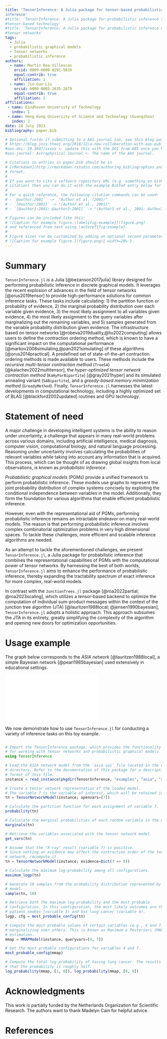 ```yaml
---
title: 'TensorInference: A Julia package for tensor-based probabilistic
inference'
#title: 'TensorInference: A Julia package for probabilistic inference through
#tensor-based technology'
#title: 'TensorInference: A Julia package for probabilistic inference using
#tensor networks'
tags:
  - Julia
  - probabilistic graphical models
  - tensor networks
  - probabilistic inference
authors:
  - name: Martin Roa-Villescas
    orcid: 0009-0009-0291-503X
    equal-contrib: true
    affiliation: 1
  - name: Jin-Guo Liu
    orcid: 0000-0003-1635-2679
    equal-contrib: true
    affiliation: 2
affiliations:
 - name: Eindhoven University of Technology
   index: 1
 - name: Hong Kong University of Science and Technology (Guangzhou)
   index: 2
date: 18 July 2023
bibliography: paper.bib

# Optional fields if submitting to a AAS journal too, see this blog post:
# https://blog.joss.theoj.org/2018/12/a-new-collaboration-with-aas-publishing
#aas-doi: 10.3847/xxxxx <- update this with the DOI from AAS once you know it.
#aas-journal: Astrophysical Journal <- The name of the AAS journal.

# Citations to entries in paper.bib should be in
# [rMarkdown](http://rmarkdown.rstudio.com/authoring_bibliographies_and_citations.html)
# format.
# 
# If you want to cite a software repository URL (e.g. something on GitHub without a preferred
# citation) then you can do it with the example BibTeX entry below for @fidgit.
# 
# For a quick reference, the following citation commands can be used:
# - `@author:2001`  ->  "Author et al. (2001)"
# - `[@author:2001]` -> "(Author et al., 2001)"
# - `[@author1:2001; @author2:2001]` -> "(Author1 et al., 2001; Author2 et al., 2002)"

# Figures can be included like this:
# ![Caption for example figure.\label{fig:example}](figure.png)
# and referenced from text using \autoref{fig:example}.
# 
# Figure sizes can be customized by adding an optional second parameter:
# ![Caption for example figure.](figure.png){ width=20% }
---
```


# Summary

`TensorInference.jl` is a Julia [@bezanson2017julia] library designed for
performing probabilistic inference in discrete graphical models. It leverages
the recent explosion of advances in the field of tensor networks
[@orus2019tensor] to provide high-performance solutions for common inference
tasks. These tasks include calculating: 1) the partition function or probability
of evidence, 2) the marginal probability distribution over each variable given
evidence, 3) the most likely assignment to all variables given evidence, 4)
the most likely assignment to the query variables after marginalizing out the
remaining variables, and 5) samples generated from the variable probability distribution given evidence.
The infrastructure based on tensor networks [@robeva2019duality,@liu2022computing] allows users to
define the contraction ordering method, which is known to have a significant
impact on the computational performance [@markov2008simulating,@pan2021simulating] of these algorithms
[@orus2014practical]. A predefined set of state-of-the-art contraction ordering
methods is made available to users. These methods include the *recursive
multi-tensor contraction method* (`TreeSA`) [@kalachev2022multitensor],
the *hyper-optimized tensor network contraction method* (`KaHyParBipartite`) [@gray2021hyper]
and its simulated annealing variant (`SABipartite`), and a *greedy-based memory minimization
method* (`GreedyMethod`). Finally, `TensorInference.jl`
harnesses the latest developments in computational technology, including a
highly optimized set of BLAS [@blackford2002updated] routines and GPU
technology.

# Statement of need

A major challenge in developing intelligent systems is the ability to reason
under uncertainty, a challenge that appears in many real-world problems across
various domains, including artificial intelligence, medical diagnosis, computer
vision, computational biology, and natural language processing. Reasoning under
uncertainty involves calculating the probabilities of relevant variables while
taking into account any information that is acquired. This process, which can be
thought of as drawing global insights from local observations, is known as
*probabilistic inference*.

*Probabilistic graphical models* (PGMs) provide a unified framework to perform
probabilistic inference. These models use graphs to represent the joint
probability distribution of complex systems concisely by exploiting the
conditional independence between variables in the model. Additionally, they form
the foundation for various algorithms that enable efficient probabilistic
inference.

However, even with the representational aid of PGMs, performing probabilistic
inference remains an intractable endeavor on many real-world models. The reason
is that performing probabilistic inference involves complex combinatorial
optimization problems in very high dimensional spaces. To tackle these
challenges, more efficient and scalable inference algorithms are needed.

As an attempt to tackle the aforementioned challenges, we present
`TensorInference.jl`, a Julia package for probabilistic inference that combines
the representational capabilities of PGMs with the computational power of tensor
networks. By harnessing the best of both worlds, `TensorInference.jl` aims to
enhance the performance of probabilistic inference, thereby expanding the
tractability spectrum of exact inference for more complex, real-world models.

In contrast with the `JunctionTrees.jl` package [@roa2022partial;
@roa2023scaling], which utilizes a tensor-based backend to optimize the
computation of individual sum-product messages within the context of the
junction tree algorithm (JTA) [@lauritzen1988local; @jensen1990bayesian],
`TensorInference.jl` adopts a holistic approach. This approach subsumes the JTA
in its entirety, greatly simplifying the complexity of the algorithm and opening
new doors for optimization opportunities.

# Usage example

The graph below corresponds to the *ASIA network* [@lauritzen1988local], a
simple Bayesian network [@pearl1985bayesian] used extensively in educational
settings.

![The ASIA network: a simplified example of a Bayesian network from the context
of medical diagnosis [@lauritzen1988local]. It describes the probabilistic
relationships between different random variables which correspond to possible
diseases, symptoms, risk factors and test results.
](./figures/asia-network/out/asia-network.pdf)

We now demonstrate how to use `TensorInference.jl` for conducting a variety of
inference tasks on this toy example.

```julia

# Import the TensorInference package, which provides the functionality needed
# for working with tensor networks and probabilistic graphical models.
using TensorInference

# Load the ASIA network model from the `asia.uai` file located in the examples
# directory. Refer to the documentation of this package for a description of the
# format of this file.
instance = read_instance(pkgdir(TensorInference, "examples", "asia", "asia.uai"))

# Create a tensor network representation of the loaded model.
# The variable 7 is the variable of interest, which will be retained in the output.
tn = TensorNetworkModel(instance; openvars=[7])

# Calculate the partition function for each assignment of variable 7.
probability(tn)

# Calculate the marginal probabilities of each random variable in the model.
marginals(tn)

# Retrieve the variables associated with the tensor network model.
get_vars(tn)

# Assume that the "X-ray" result (variable 7) is positive.
# Since setting an evidence may affect the contraction order of the tensor
# network, recompute it.
tn = TensorNetworkModel(instance; evidence=Dict(7 => 0))

# Calculate the maximum log-probability among all configurations.
maximum_logp(tn)

# Generate 10 samples from the probability distribution represented by the
# model.
sample(tn, 10)

# Retrieve both the maximum log-probability and the most probable
# configuration. In this configuration, the most likely outcomes are that the
# patient smokes (variable 3) and has lung cancer (variable 4).
logp, cfg = most_probable_config(tn)

# Compute the most probable values of certain variables (e.g., 4 and 7) while
# marginalizing over others. This is known as Maximum a Posteriori (MAP)
# estimation.
mmap = MMAPModel(instance, queryvars=[4, 7])

# Get the most probable configurations for variables 4 and 7.
most_probable_config(mmap)

# Compute the total log-probability of having lung cancer. The results suggest
# that the probability is roughly half.
log_probability(mmap, [1, 0]), log_probability(mmap, [0, 0])
```

# Acknowledgments

This work is partially funded by the Netherlands Organization for Scientific
Research. The authors want to thank Madelyn Cain for helpful advice.

# References
